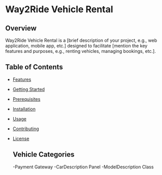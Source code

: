 # Way2Ride Vehicle Rental

## Overview

Way2Ride Vehicle Rental is a [brief description of your project, e.g., web application, mobile app, etc.] designed to facilitate [mention the key features and purposes, e.g., renting vehicles, managing bookings, etc.].

## Table of Contents

- [Features](#features)
- [Getting Started](#getting-started)
- [Prerequisites](#prerequisites)
- [Installation](#installation)
- [Usage](#usage)
- [Contributing](#contributing)
- [License](#license)

  ## Vehicle Categories
  -Payment Gateway
  -CarDescription Panel
  -ModelDescription Class
  
